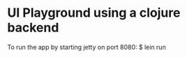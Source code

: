 UI Playground using a clojure backend
======================================

To run the app by starting jetty on port 8080:
$ lein run


